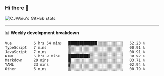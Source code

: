 ### Hi there 👋

![CJWbiu's GitHub stats](https://github-readme-stats.vercel.app/api?username=CJWbiu&theme=gruvbox)

---

📊 **Weekly development breakdown**
<!--START_SECTION:waka-->

```text
Vue          6 hrs 54 mins   █████████████░░░░░░░░░░░░   52.23 %
TypeScript   7 mins          ▒░░░░░░░░░░░░░░░░░░░░░░░░   00.91 %
JavaScript   7 mins          ▒░░░░░░░░░░░░░░░░░░░░░░░░   00.91 %
HTML         5 hrs 8 mins    █████████▓░░░░░░░░░░░░░░░   38.92 %
Markdown     29 mins         █░░░░░░░░░░░░░░░░░░░░░░░░   03.71 %
YAML         23 mins         ▓░░░░░░░░░░░░░░░░░░░░░░░░   02.94 %
Other        6 mins          ▒░░░░░░░░░░░░░░░░░░░░░░░░   00.79 %
```

<!--END_SECTION:waka-->